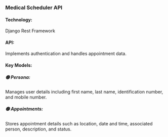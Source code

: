 ### Medical Scheduler API

#### Technology:
Django Rest Framework

#### API: 
Implements authentication and handles appointment data.

#### Key Models:
##### 🟢 Persona: 
Manages user details including first name, last name, identification number, and mobile number.
##### 🟢 Appointments: 
Stores appointment details such as location, date and time, associated person, description, and status.
